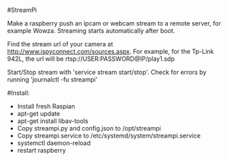 #StreamPi

Make a raspberry push an ipcam or webcam stream to a remote server, for example Wowza.
Streaming starts automatically after boot.

Find the stream url of your camera at http://www.ispyconnect.com/sources.aspx. For example, for the Tp-Link 942L, the url will be rtsp://USER:PASSWORD@IP/play1.sdp

Start/Stop stream with 'service stream start/stop'. Check for errors by running 'journalctl -fu streampi'

#Install:
* Install fresh Raspian
* apt-get update
* apt-get install libav-tools
* Copy streampi.py and config.json to /opt/streampi
* Copy streampi.service to /etc/systemd/system/streampi.service
* systemctl daemon-reload
* restart raspberry
